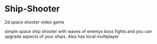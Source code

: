 # Ship-Shooter
2d space shooter video game

simple space ship shooter with waves of enemys boss fights and you can upgrade aspects of your ships. Also has local multiplayer
